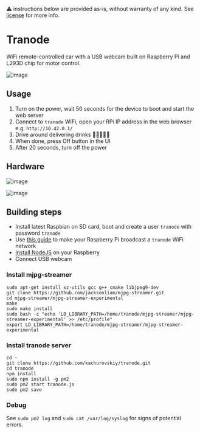 :warning: instructions below are provided as-is, without warranty of any kind. See [license](LICENSE.md) for more info.

# Tranode

WiFi remote-controlled car with a USB webcam built on Raspberry Pi and L293D chip for motor control.

![image](https://user-images.githubusercontent.com/517919/227603769-f9e43c88-605b-44ed-b521-9997f9dcb234.png)

## Usage

1. Turn on the power, wait 50 seconds for the device to boot and start the web server
2. Connect to `tranode` WiFi, open your RPi IP address in the web browser e.g. `http://10.42.0.1/`
3. Drive around delivering drinks 🧉🍺🍼🏺🍾
4. When done, press Off button in the UI
5. After 20 seconds, turn off the power

## Hardware

![image](https://user-images.githubusercontent.com/517919/227595927-4dc85a3e-a691-4916-92a1-ae459ad68234.png)

![image](https://user-images.githubusercontent.com/517919/227603799-4a9cbb13-6569-4f44-8fca-1c829b479c84.png)

## Building steps

- Install latest Raspbian on SD card, boot and create a user `tranode` with password `tranode`
- Use [this guide](https://www.tomshardware.com/how-to/raspberry-pi-access-point) to make your Raspberry Pi broadcast a `tranode` WiFi network
- [Install NodeJS](https://pimylifeup.com/raspberry-pi-nodejs/) on your Raspberry
- Connect USB webcam

### Install mjpg-streamer

```
sudo apt-get install xz-utils gcc g++ cmake libjpeg9-dev
git clone https://github.com/jacksonliam/mjpg-streamer.git
cd mjpg-streamer/mjpg-streamer-experimental
make
sudo make install
sudo bash -c "echo 'LD_LIBRARY_PATH=/home/tranode/mjpg-streamer/mjpg-streamer-experimental' >> /etc/profile"
export LD_LIBRARY_PATH=/home/tranode/mjpg-streamer/mjpg-streamer-experimental
```

### Install tranode server

```
cd ~
git clone https://github.com/kachurovskiy/tranode.git
cd tranode
npm install
sudo npm install -g pm2
sudo pm2 start tranode.js
sudo pm2 save
```

### Debug

See `sudo pm2 log` and `sudo cat /var/log/syslog` for signs of potential errors.
